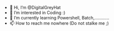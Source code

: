 - 👋 Hi, I’m @DigitalGreyHat
- 👀 I’m interested in Coding :)
- 🌱 I’m currently learning Powershell,  Batch,............
- 📫 How to reach me nowhere (Do not stalke me ;)

<!---
DigitalGreyHat/DigitalGreyHat is a ✨ special ✨ repository because its `README.md` (this file) appears on your GitHub profile.
You can click the Preview link to take a look at your changes.
--->
